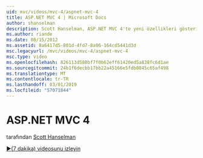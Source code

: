 ```yaml
---
uid: mvc/videos/mvc-4/aspnet-mvc-4
title: ASP.NET MVC 4 | Microsoft Docs
author: shanselman
description: Scott Hanselman, ASP.NET MVC 4'te yeni özellikleri gösterir.
ms.author: riande
ms.date: 08/15/2012
ms.assetid: 8a6417d5-801d-4fd7-8a06-164cd5441d3d
msc.legacyurl: /mvc/videos/mvc-4/aspnet-mvc-4
msc.type: video
ms.openlocfilehash: 826113d580bf7f0b62eff61420ed5a838fc6d1ae
ms.sourcegitcommit: 24b1f6decbb17bb22a45166e5fdb0845c65af498
ms.translationtype: MT
ms.contentlocale: tr-TR
ms.lasthandoff: 03/01/2019
ms.locfileid: "57071844"
---
```

<a name="aspnet-mvc-4"></a>ASP.NET MVC 4
====================
tarafından [Scott Hanselman](https://github.com/shanselman)

[&#9654;(7 dakika) videosunu izleyin](https://channel9.msdn.com/Blogs/ASP-NET-Site-Videos/aspnet-mvc-4)
